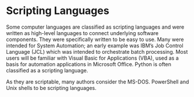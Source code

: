 # Scripting Languages

Some computer languages are classified as scripting languages and were written as high-level languages to connect underlying software components. They were specifically written to be easy to use. Many were intended for System Automation; an early example was IBM’s Job Control Language (JCL) which was intended to orchestrate batch processing. Most users will be familiar with Visual Basic for Applications (VBA), used as a basis for automation applications in Microsoft Office. Python is often classified as a scripting language.&#x20;

As they are scriptable, many authors consider the MS-DOS. PowerShell and Unix shells to be scripting languages.
